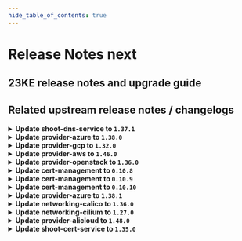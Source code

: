 ```yaml
---
hide_table_of_contents: true
---
```


# Release Notes next

## 23KE release notes and upgrade guide

## Related upstream release notes / changelogs


<details>
<summary><b>Update shoot-dns-service to <code>1.37.1</code></b></summary>

# [gardener/gardener-extension-shoot-dns-service]

## 🐛 Bug Fixes

- `[USER]` Fail if reading secret for external provider fails. (#231) by `Martin Weindel <martin.weindel@sap.com>` [$890c829ba1058e748ef1f05ec7bfe3bbf644f6a7]

</details>

<details>
<summary><b>Update provider-azure to <code>1.38.0</code></b></summary>

# [gardener/gardener-extension-provider-azure]

## ⚠️ Breaking Changes

- `[OPERATOR]` The `security.gardener.cloud/pod-security-enforce` annotation in the ControllerRegistration is set to `baseline`. With this, the pods running in the extension namespace should comply with `baseline` pod-security standard. by @shafeeqes [#713]
- `[OPERATOR]` `provider-azure` no longer supports Shoots or Seeds with Кubernetes version < 1.22. by @shafeeqes [#708]
## ✨ New Features

- `[DEVELOPER]` This extension is now compatible with the `MachineControllerManagerDeployment` feature gate of `gardenlet`. by @rfranzke [#705]
- `[OPERATOR]` The `gardener-extension-admission-azure` chart allows to optionally configure a projected volume based kubeconfig. by @timuthy [#721]
## 🏃 Others

- `[OPERATOR]` Remove limits from critical control plane components. by @kon-angelo [#715]
- `[OPERATOR]` always search latest os version to build up the Bastion instance by @tedteng [#668]
- `[USER]` The node-controller-manager is now set to keep setting deprecated node labels for k8s clusters of version `>=1.26.0, <1.28.0` to ensure pods using persistent volumes with node affinities are scheduled in the cluster. by @vpnachev [#716]
# [gardener/terraformer]

## 🏃 Others

- `[OPERATOR]` Alpine has been updated to v1.18.2 by @kon-angelo [gardener/terraformer#138]
- `[OPERATOR]` Golang has been updated to v1.20.5 by @kon-angelo [gardener/terraformer#138]

</details>

<details>
<summary><b>Update provider-gcp to <code>1.32.0</code></b></summary>

# [gardener/gardener-extension-provider-gcp]

## ⚠️ Breaking Changes

- `[OPERATOR]` `provider-gcp` no longer supports Shoots or Seeds with Кubernetes version < 1.22. by @shafeeqes [#628]
- `[OPERATOR]` The `security.gardener.cloud/pod-security-enforce` annotation in the ControllerRegistration is set to `baseline`. With this, the pods running in the extension namespace should comply with `baseline` pod-security standard. by @shafeeqes [#632]
## ✨ New Features

- `[DEVELOPER]` This extension is now compatible with the `MachineControllerManagerDeployment` feature gate of `gardenlet`. by @rfranzke [#624]
- `[OPERATOR]` The `gardener-extension-admission-gcp` chart allows to optionally configure a projected volume based kubeconfig. by @timuthy [#638]
## 🏃 Others

- `[OPERATOR]` `cloud-controller-manager`'s route controller is no longer activated for clusters with overlay network by @ScheererJ [#631]
- `[OPERATOR]` Remove limits from critical control plane components. by @kon-angelo [#634]
- `[OPERATOR]` The following image is updated:  
  - registry.k8s.io/cloud-provider-gcp/gcp-compute-persistent-disk-csi-driver: v1.9.5 -> v1.9.7 by @ialidzhikov [#636]
# [gardener/terraformer]

## 🏃 Others

- `[OPERATOR]` Golang has been updated to v1.20.5 by @kon-angelo [gardener/terraformer#138]
- `[OPERATOR]` Alpine has been updated to v1.18.2 by @kon-angelo [gardener/terraformer#138]

</details>

<details>
<summary><b>Update provider-aws to <code>1.46.0</code></b></summary>

# [gardener/gardener-extension-provider-aws]

## ⚠️ Breaking Changes

- `[OPERATOR]` `provider-aws` no longer supports Shoots or Seeds with Кubernetes version < 1.22. by @shafeeqes [#771]
- `[USER]` If the AWS Load Balancer Controller is deployed, the user used by the cloudprovider needs additional permissions. See last section in this example AWS IAM policy document [here](https://github.com/gardener/gardener-extension-provider-aws/blob/master/docs/usage-as-end-user.md#permissions) for more details. by @MartinWeindel [#717]
## ✨ New Features

- `[OPERATOR]` The `gardener-extension-admission-aws` chart allows to optionally configure a projected volume based kubeconfig. by @timuthy [#791]
- `[DEVELOPER]` This extension is now compatible with the `MachineControllerManagerDeployment` feature gate of `gardenlet`. by @rfranzke [#774]
- `[USER]` The AWS Load Balancer Controller is deployed into the control plane if enabled with `spec.provider.controlPlaneConfig.loadBalancerController.enabled=true` in the shoot manifest. by @MartinWeindel [#717]
## 🏃 Others

- `[OPERATOR]` Infrastructure dualstack support can be enabled via `spec.provider.infrastructureConfig.dualStack.enabled: true` in the shoot.yaml. by @DockToFuture [#778]
- `[OPERATOR]` add a sustainable way to get available image AMIs for the test by @tedteng [#715]
- `[OPERATOR]` Remove limits from system critical components by @kon-angelo [#787]
# [gardener/terraformer]

## 🏃 Others

- `[OPERATOR]` Golang has been updated to v1.20.5 by @kon-angelo [gardener/terraformer#138]
- `[OPERATOR]` Alpine has been updated to v1.18.2 by @kon-angelo [gardener/terraformer#138]

</details>

<details>
<summary><b>Update provider-openstack to <code>1.36.0</code></b></summary>

# [gardener/machine-controller-manager]

## 🐛 Bug Fixes

- `[OPERATOR]` Included `UnavailableReplicas` in determining if a machine deployment status update is needed by @ialidzhikov [gardener/machine-controller-manager#834]
# [gardener/gardener-extension-provider-openstack]

## ⚠️ Breaking Changes

- `[OPERATOR]` `provider-openstack` no longer supports Seeds or Shoots with Кubernetes version < 1.22. by @shafeeqes [#648]
- `[OPERATOR]` The `security.gardener.cloud/pod-security-enforce` annotation in the ControllerRegistration is set to `baseline`. With this, the pods running in the extension namespace should comply with `baseline` pod-security standard. by @shafeeqes [#653]
## ✨ New Features

- `[OPERATOR]` Flow-based infrastructure reconciliation without Terraformer by @MartinWeindel [#528]
- `[OPERATOR]` The `gardener-extension-admission-openstack` chart allows to optionally configure a projected volume based kubeconfig. by @timuthy [#660]
- `[DEVELOPER]` This extension is now compatible with the `MachineControllerManagerDeployment` feature gate of `gardenlet`. by @rfranzke [#645]
## 🐛 Bug Fixes

- `[OPERATOR]` Fix rendering of CSI manila storageclass if creating infrastructure fails. by @MartinWeindel [#652]
## 🏃 Others

- `[OPERATOR]` Provider-extension will attempt to delete all kubernetes loadbalancers that were not cleaned up by the CCM on infrastructure deletion. by @kon-angelo [#656]
- `[OPERATOR]` machineDeployment will have the label `topology.cinder.csi.openstack.org/zone` when created. by @elankath [#659]
- `[OPERATOR]` Remove limits from critical control plane components. by @kon-angelo [#657]
- `[DEVELOPER]` All code related to the removed `APIServerSNI` feature gate of `gardenlet` has been removed from this extension. by @rfranzke [#644]
# [gardener/terraformer]

## 🏃 Others

- `[OPERATOR]` Golang has been updated to v1.20.5 by @kon-angelo [gardener/terraformer#138]
- `[OPERATOR]` Alpine has been updated to v1.18.2 by @kon-angelo [gardener/terraformer#138]

</details>

<details>
<summary><b>Update cert-management to <code>0.10.8</code></b></summary>

# [gardener/cert-management]

## ⚠️ Breaking Changes

- `[OPERATOR]` Support of CRDs of version `apiextensions.k8s.io/v1beta1` is dropped. by @acumino [#133]
## 🏃 Others

- `[OPERATOR]` Bump golang from `1.20.6` to `1.20.7` by @MartinWeindel [#134]

</details>

<details>
<summary><b>Update cert-management to <code>0.10.9</code></b></summary>

# [gardener/cert-management]

## 🐛 Bug Fixes

- `[OPERATOR]` Fix optional deployment of CRDs which was broken with release v0.10.8 by @MartinWeindel [#135]

</details>

<details>
<summary><b>Update cert-management to <code>0.10.10</code></b></summary>

no release notes available

</details>

<details>
<summary><b>Update provider-azure to <code>1.38.1</code></b></summary>

# [gardener/gardener-extension-provider-azure]

## 🏃 Others

- `[OPERATOR]` Bastion instances now use the latest ubuntu server 22.04 LTS version  by @kon-angelo [#724]

</details>

<details>
<summary><b>Update networking-calico to <code>1.36.0</code></b></summary>

# [gardener/gardener-extension-networking-calico]

## ⚠️ Breaking Changes

- `[OPERATOR]` The `security.gardener.cloud/pod-security-enforce` annotation in the ControllerRegistration is set to `baseline`. With this, the pods running in the extension namespace should comply with `baseline` pod-security standard. by @shafeeqes [#280]
## ✨ New Features

- `[OPERATOR]` The `gardener-extension-admission-calico` chart allows to optionally configure a projected volume based kubeconfig. by @timuthy [#289]
## 🏃 Others

- `[OPERATOR]` Allow propagating pod routes to nodes without overlay network by specifying `shoot.spec.networking.providerConfig.overlay.createPodRoutes: true` by @ScheererJ [#285]

</details>

<details>
<summary><b>Update networking-cilium to <code>1.27.0</code></b></summary>

# [gardener/gardener-extension-networking-cilium]

## ⚠️ Breaking Changes

- `[OPERATOR]` The `security.gardener.cloud/pod-security-enforce` annotation in the ControllerRegistration is set to `baseline`. With this, the pods running in the extension namespace should comply with `baseline` pod-security standard. by @shafeeqes [#199]
## ✨ New Features

- `[OPERATOR]` The `gardener-extension-admission-cilium` chart allows to optionally configure a projected volume based kubeconfig. by @timuthy [#208]
## 🏃 Others

- `[OPERATOR]` Allow propagating pod routes to nodes without overlay network by specifying `shoot.spec.networking.providerConfig.overlay.createPodRoutes: true` by @ScheererJ [#203]
- `[OPERATOR]` Update cilium to `v1.14.0`. by @DockToFuture [#206]
- `[OPERATOR]` Update to cilium `v1.14.1`. by @DockToFuture [#209]

</details>

<details>
<summary><b>Update provider-alicloud to <code>1.48.0</code></b></summary>

# [gardener/gardener-extension-provider-alicloud]

## ⚠️ Breaking Changes

- `[OPERATOR]` The `security.gardener.cloud/pod-security-enforce` annotation in the ControllerRegistration is set to `baseline`. With this, the pods running in the extension namespace should comply with `baseline` pod-security standard. by @shafeeqes [#634]
- `[OPERATOR]` `provider-alicloud` no longer supports Shoots or Seeds with Кubernetes version < 1.22. by @shafeeqes [#623]
## ✨ New Features

- `[OPERATOR]` The `gardener-extension-admission-alicloud` chart allows to optionally configure a projected volume based kubeconfig. by @timuthy [#636]
## 🐛 Bug Fixes

- `[OPERATOR]` A bug related to the network policy annotations that prevented the shoot control plane Prometheus from scraping the `cloud-controller-manager` and caused false alerts is fixed. by @istvanballok [#637]
# [gardener/terraformer]

## 🏃 Others

- `[OPERATOR]` Golang has been updated to v1.20.5 by @kon-angelo [gardener/terraformer#138]
- `[OPERATOR]` Alpine has been updated to v1.18.2 by @kon-angelo [gardener/terraformer#138]

## Docker Images
gardener-extension-provider-alicloud: `eu.gcr.io/gardener-project/gardener/extensions/provider-alicloud:v1.48.0`
gardener-extension-admission-alicloud: `eu.gcr.io/gardener-project/gardener/extensions/admission-alicloud:v1.48.0`

</details>

<details>
<summary><b>Update shoot-cert-service to <code>1.35.0</code></b></summary>

# [gardener/gardener-extension-shoot-cert-service]

## ⚠️ Breaking Changes

- `[OPERATOR]` The `security.gardener.cloud/pod-security-enforce` annotation in the ControllerRegistration is set to `baseline`. With this, the pods running in the extension namespace should comply with `baseline` pod-security standard. by @shafeeqes [#175]
## 🏃 Others

- `[OPERATOR]` Bumps [github.com/gardener/gardener](https://github.com/gardener/gardener) from 1.75.0 to 1.76.2. by @dependabot[bot] [#179]
- `[OPERATOR]` Refactor imagevector package to conform to usage pattern in gardener/gardener by @MartinWeindel [#181]
- `[OPERATOR]` Bumps golang from 1.20.6 to 1.21.0. by @dependabot[bot] [#178]
- `[OPERATOR]` Bumps [github.com/gardener/gardener](https://github.com/gardener/gardener) from 1.76.2 to 1.77.0. by @dependabot[bot] [#180]
- `[USER]` Add configuration field `certExpirationAlertDays` to allow overriding default value in shoot manifest. by @MartinWeindel [#176]
# [gardener/cert-management]

## ⚠️ Breaking Changes

- `[OPERATOR]` Support of CRDs of version `apiextensions.k8s.io/v1beta1` is dropped. by @acumino [gardener/cert-management#133]
## 🐛 Bug Fixes

- `[OPERATOR]` Fix optional deployment of CRDs which was broken with release v0.10.8 by @MartinWeindel [gardener/cert-management#135]
## 🏃 Others

- `[OPERATOR]` Bump golang from `1.20.6` to `1.20.7` by @MartinWeindel [gardener/cert-management#134]

</details>
